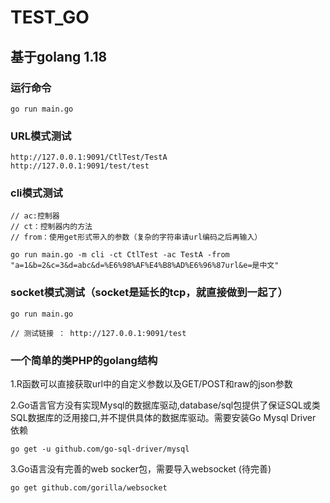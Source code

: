 # TEST_GO
## 基于golang 1.18

### 运行命令
```
go run main.go
```

### URL模式测试
```
http://127.0.0.1:9091/CtlTest/TestA
http://127.0.0.1:9091/test/test
```

### cli模式测试
```
// ac:控制器
// ct：控制器内的方法
// from：使用get形式带入的参数（复杂的字符串请url编码之后再输入）

go run main.go -m cli -ct CtlTest -ac TestA -from "a=1&b=2&c=3&d=abc&d=%E6%98%AF%E4%B8%AD%E6%96%87url&e=是中文"
```

### socket模式测试（socket是延长的tcp，就直接做到一起了）
```
go run main.go

// 测试链接 ： http://127.0.0.1:9091/test
```

### 一个简单的类PHP的golang结构
1.R函数可以直接获取url中的自定义参数以及GET/POST和raw的json参数

2.Go语言官方没有实现Mysql的数据库驱动,database/sql包提供了保证SQL或类SQL数据库的泛用接口,并不提供具体的数据库驱动。需要安装Go Mysql Driver 依赖
```
go get -u github.com/go-sql-driver/mysql
```
 
3.Go语言没有完善的web socker包，需要导入websocket (待完善)
```
go get github.com/gorilla/websocket
```